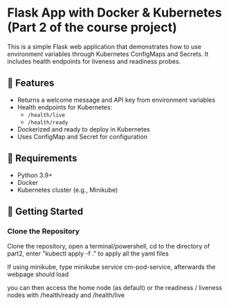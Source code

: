 # Flask App with Docker & Kubernetes (Part 2 of the course project)

This is a simple Flask web application that demonstrates how to use environment variables through Kubernetes ConfigMaps and Secrets. It includes health endpoints for liveness and readiness probes.

## 🧰 Features

- Returns a welcome message and API key from environment variables
- Health endpoints for Kubernetes:
  - `/health/live`
  - `/health/ready`
- Dockerized and ready to deploy in Kubernetes
- Uses ConfigMap and Secret for configuration

## 🐍 Requirements

- Python 3.9+
- Docker
- Kubernetes cluster (e.g., Minikube)

## 🚀 Getting Started

### Clone the Repository
Clone the repository, open a terminal/powershell, cd to the directory of part2, enter "kubectl apply -f ." to apply all the yaml files

If using minikube, type minikube service cm-pod-service, afterwards the webpage should load

you can then access the home node (as default) or the readiness / liveness nodes with /health/ready and /health/live
